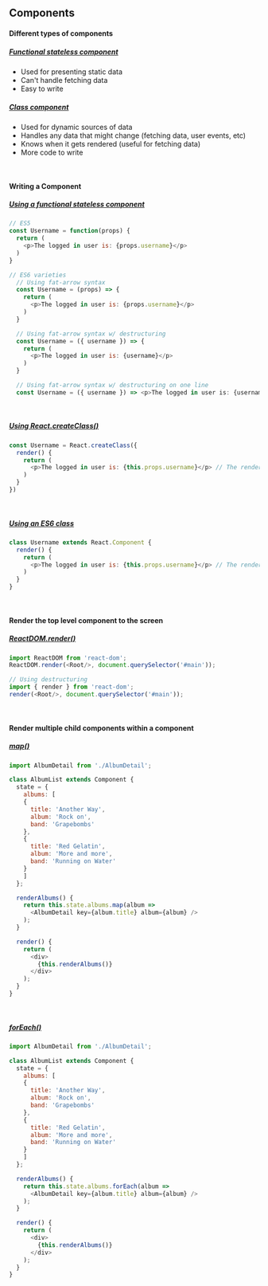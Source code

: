 ## Components

#### Different types of components
##### [Functional stateless component](https://medium.com/@npverni/how-to-declare-react-components-in-2017-2a90d9f7984c)
* Used for presenting static data
* Can't handle fetching data
* Easy to write

##### [Class component](https://medium.com/@npverni/how-to-declare-react-components-in-2017-2a90d9f7984c)
* Used for dynamic sources of data
* Handles any data that might change (fetching data, user events, etc)
* Knows when it gets rendered (useful for fetching data)
* More code to write

<br>

#### Writing a Component
##### [Using a functional stateless component](https://javascriptplayground.com/blog/2017/03/functional-stateless-components-react/)
```js
// ES5
const Username = function(props) {
  return (
    <p>The logged in user is: {props.username}</p>
  )
}

// ES6 varieties
  // Using fat-arrow syntax
  const Username = (props) => {
    return (
      <p>The logged in user is: {props.username}</p>
    )
  }

  // Using fat-arrow syntax w/ destructuring
  const Username = ({ username }) => {
    return (
      <p>The logged in user is: {username}</p>
    )
  }

  // Using fat-arrow syntax w/ destructuring on one line
  const Username = ({ username }) => <p>The logged in user is: {username}</p>
```

<br>

##### [Using React.createClass()](https://javascriptplayground.com/blog/2017/03/functional-stateless-components-react/)
```js
const Username = React.createClass({
  render() {
    return (
      <p>The logged in user is: {this.props.username}</p> // The render() method within a react component via a class has the correct context for `this`
    )
  }
})
```

<br>

##### [Using an ES6 class](https://javascriptplayground.com/blog/2017/03/functional-stateless-components-react/)
```js
class Username extends React.Component {
  render() {
    return (
      <p>The logged in user is: {this.props.username}</p> // The render() method within a react component via a class has the correct context for `this`
    )
  }
}
```

<br>

#### Render the top level component to the screen
##### [ReactDOM.render()](https://facebook.github.io/react/docs/react-dom.html#render)
```js
import ReactDOM from 'react-dom';
ReactDOM.render(<Root/>, document.querySelector('#main'));

// Using destructuring
import { render } from 'react-dom';
render(<Root/>, document.querySelector('#main'));
```

<br>

#### Render multiple child components within a component
##### [map()](https://developer.mozilla.org/en-US/docs/Web/JavaScript/Reference/Global_Objects/Array/map)
```js
import AlbumDetail from './AlbumDetail';

class AlbumList extends Component {
  state = {
    albums: [
    {
      title: 'Another Way',
      album: 'Rock on',
      band: 'Grapebombs'
    },
    {
      title: 'Red Gelatin',
      album: 'More and more',
      band: 'Running on Water'
    }
    ]
  };

  renderAlbums() {
    return this.state.albums.map(album =>
      <AlbumDetail key={album.title} album={album} />
    );
  }

  render() {
    return (
      <div>
        {this.renderAlbums()}
      </div>
    );
  }
}
```

<br>

##### [forEach()](https://developer.mozilla.org/en-US/docs/Web/JavaScript/Reference/Global_Objects/Array/foreach)
```js
import AlbumDetail from './AlbumDetail';

class AlbumList extends Component {
  state = {
    albums: [
    {
      title: 'Another Way',
      album: 'Rock on',
      band: 'Grapebombs'
    },
    {
      title: 'Red Gelatin',
      album: 'More and more',
      band: 'Running on Water'
    }
    ]
  };

  renderAlbums() {
    return this.state.albums.forEach(album =>
      <AlbumDetail key={album.title} album={album} />
    );
  }

  render() {
    return (
      <div>
        {this.renderAlbums()}
      </div>
    );
  }
}
```
